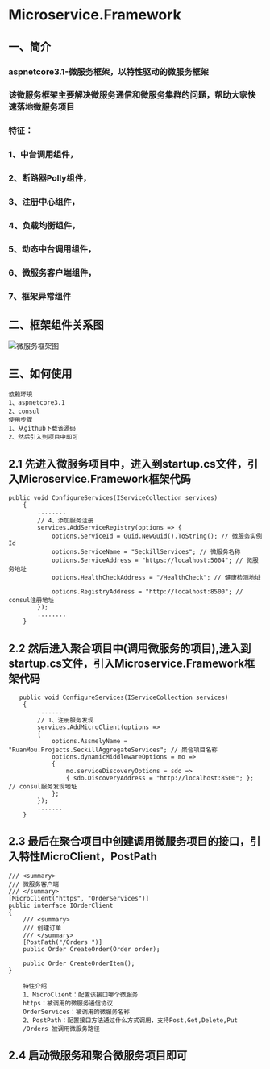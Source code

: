 # Microservice.Framework
##    一、简介
###    aspnetcore3.1-微服务框架，以特性驱动的微服务框架
###    该微服务框架主要解决微服务通信和微服务集群的问题，帮助大家快速落地微服务项目
###    特征：
###    1、中台调用组件，
###    2、断路器Polly组件，
###    3、注册中心组件，
###    4、负载均衡组件，
###    5、动态中台调用组件，
###    6、微服务客户端组件，
###    7、框架异常组件
##     二、框架组件关系图
![微服务框架图](https://user-images.githubusercontent.com/20025647/111111860-1349e600-859a-11eb-89c2-0c8d76a748e0.png)

##  三、如何使用
    依赖环境
    1、aspnetcore3.1
    2、consul
    使用步骤
    1、从github下载该源码
    2、然后引入到项目中即可
##  2.1 先进入微服务项目中，进入到startup.cs文件，引入Microservice.Framework框架代码

    public void ConfigureServices(IServiceCollection services)
        {
            ........         
            // 4、添加服务注册
            services.AddServiceRegistry(options => {
                options.ServiceId = Guid.NewGuid().ToString(); // 微服务实例Id
                options.ServiceName = "SeckillServices"; // 微服务名称
                options.ServiceAddress = "https://localhost:5004"; // 微服务地址
                options.HealthCheckAddress = "/HealthCheck"; // 健康检测地址
                
                options.RegistryAddress = "http://localhost:8500"; // consul注册地址
            });
            ........
        }


##  2.2 然后进入聚合项目中(调用微服务的项目),进入到startup.cs文件，引入Microservice.Framework框架代码

       public void ConfigureServices(IServiceCollection services)
        {
            ........
            // 1、注册服务发现
            services.AddMicroClient(options =>
            {
                options.AssmelyName = "RuanMou.Projects.SeckillAggregateServices"; // 聚合项目名称
                options.dynamicMiddlewareOptions = mo =>
                {
                    mo.serviceDiscoveryOptions = sdo =>
                    { sdo.DiscoveryAddress = "http://localhost:8500"; }; // consul服务发现地址
                };
            });
            .......
        }
        
        
        
##  2.3 最后在聚合项目中创建调用微服务项目的接口，引入特性MicroClient，PostPath
     
    /// <summary>
    /// 微服务客户端
    /// </summary>
    [MicroClient("https", "OrderServices")]
    public interface IOrderClient
    {
        /// <summary>
        /// 创建订单
        /// </summary>
        [PostPath("/Orders ")]
        public Order CreateOrder(Order order);

        public Order CreateOrderItem();
    }
    
        特性介绍
        1、MicroClient：配置该接口哪个微服务
        https：被调用的微服务通信协议
        OrderServices：被调用的微服务名称
        2、PostPath：配置接口方法通过什么方式调用，支持Post,Get,Delete,Put
        /Orders 被调用微服务路径
 ##    2.4 启动微服务和聚合微服务项目即可
